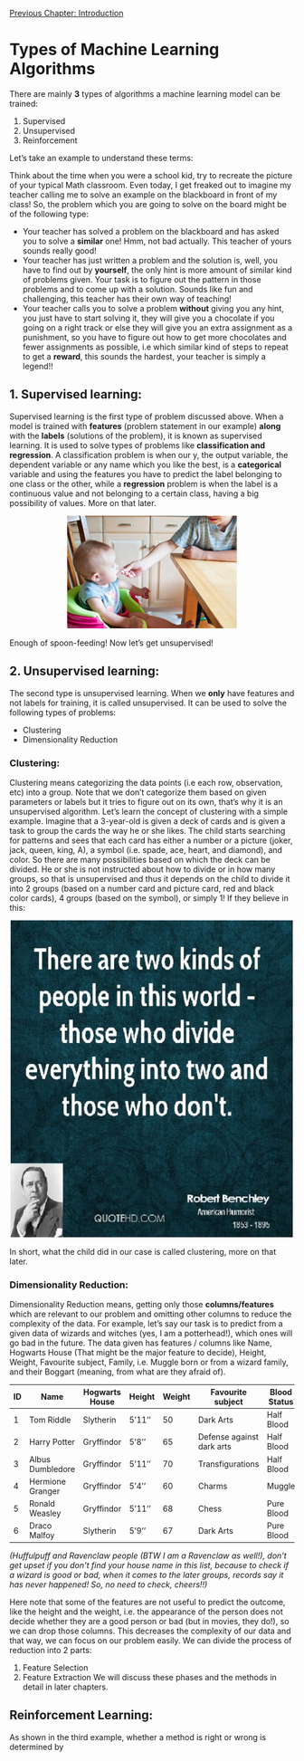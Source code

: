 [Previous Chapter: Introduction](https://github.com/pbharathreddy/Machine-Learning/blob/master/README.md)

# Types of Machine Learning Algorithms
There are mainly **3** types of algorithms a machine learning model can be trained:
1. Supervised 
1. Unsupervised
1. Reinforcement

Let’s take an example to understand these terms:

Think about the time when you were a school kid, try to recreate the picture of your typical Math classroom. Even today, I get freaked out to imagine my teacher calling me to solve an example on the blackboard in front of my class! 
So, the problem which you are going to solve on the board might be of the following type:
* Your teacher has solved a problem on the blackboard and has asked you to solve a **similar** one! Hmm, not bad actually. This teacher of yours sounds really good!
* Your teacher has just written a problem and the solution is, well, you have to find out by **yourself**, the only hint is more amount of similar kind of problems given. Your task is to figure out the pattern in those problems and to come up with a solution. Sounds like fun and challenging, this teacher has their own way of teaching!
* Your teacher calls you to solve a problem **without** giving you any hint, you just have to start solving it, they will give you a chocolate if you going on a right track  or else they will give you an extra assignment as a punishment, so you have to figure out how to get more chocolates and fewer assignments as possible, i.e which similar kind of steps to repeat to get a **reward**, this sounds the hardest, your teacher is simply a legend!!

## 1. Supervised learning:
Supervised learning is the first type of problem discussed above. When a model is trained with **features** (problem statement in our example) **along** with the **labels** (solutions of the problem), it is known as supervised learning. It is used to solve types of problems like **classification and regression**.
A classification problem is when our y, the output variable, the dependent variable or any name which you like the best, is a **categorical** variable and using the features you have to predict the label belonging to one class or the other, while a **regression** problem is when the label is a continuous value and not belonging to a certain class, having a big possibility of values. More on that later.


<p align="center">
<img width=300 src="../../images/spoon-feeding.jpg" alt="Spoon-feeding image" />
</p>
Enough of spoon-feeding! Now let’s get unsupervised!

## 2. Unsupervised learning:
The second type is unsupervised learning. When we **only** have features and not labels for training, it is called unsupervised. It can be used to solve the following types of problems:
* Clustering
* Dimensionality Reduction

### Clustering:
Clustering means categorizing the data points (i.e each row, observation, etc) into a group. Note that we don’t categorize them based on given parameters or labels but it tries to figure out on its own, that’s why it is an unsupervised algorithm. Let’s learn the concept of clustering with a simple example. Imagine that a 3-year-old is given a deck of cards and is given a task to group the cards the way he or she likes. The child starts searching for patterns and sees that each card has either a number or a picture (joker, jack, queen, king, A), a symbol (i.e. spade, ace, heart, and diamond), and color. So there are many possibilities based on which the deck can be divided. He or she is not instructed about how to divide or in how many groups, so that is unsupervised and thus it depends on the child to divide it into 2 groups (based on a number card and picture card, red and black color cards), 4 groups (based on the symbol), or simply 1! If they believe in this:

<p align="center">
<img width=500 src="../../images/clustering.jpg" alt="There are two types of people, those who divide others in 2 types and those who don't"/>
</p>

In short, what the child did in our case is called clustering, more on that later.

### Dimensionality Reduction:
Dimensionality Reduction means, getting only those **columns/features** which are relevant to our problem and omitting other columns to reduce the complexity of the data. For example, let’s say our task is to predict from a given data of wizards and witches (yes, I am a potterhead!), which ones will go bad in the future. The data given has features / columns like Name, Hogwarts House (That might be the major feature to decide), Height, Weight, Favourite subject, Family, i.e. Muggle born or from a wizard family, and their Boggart (meaning, from what are they afraid of). 


ID | Name | Hogwarts House | Height | Weight | Favourite subject | Blood Status | Boggart 
--- | --- | --- | --- | --- | ---  | --- | --- 
| 1 | Tom Riddle | Slytherin | 5’11’’ | 50 | Dark Arts | Half Blood | His own Corpse |
| 2 | Harry Potter | Gryffindor | 5’8’’ | 65 | Defense against dark arts | Half Blood | Dementor |
| 3 | Albus Dumbledore | Gryffindor | 5’11’’ | 70 | Transfigurations | Half Blood | Corpse of his sister |
| 4 | Hermione Granger | Gryffindor | 5’4’’ | 60 | Charms | Muggle | Failure | 
| 5 | Ronald Weasley | Gryffindor | 5’11’’ | 68 | Chess | Pure Blood | Spider | 
| 6 | Draco Malfoy | Slytherin | 5’9’’ | 67 | Dark Arts | Pure Blood | Lord Voldemort |


*(Huffulpuff and Ravenclaw people (BTW I am a Ravenclaw as well!), don't get upset if you don't find your house name in this list, because to check if a wizard is good or bad, when it comes to the later groups, records say it has never happened! So, no need to check, cheers!!)*

Here note that some of the features are not useful to predict the outcome, like the height and the weight, i.e. the appearance of the person does not decide whether they are a good person or bad (but in movies, they do!), so we can drop those columns. This decreases the complexity of our data and that way, we can focus on our problem easily. We can divide the process of reduction into 2 parts:
1. Feature Selection
1. Feature Extraction
We will discuss these phases and the methods in detail in later chapters.

## Reinforcement Learning:
As shown in the third example, whether a method is right or wrong is determined by
